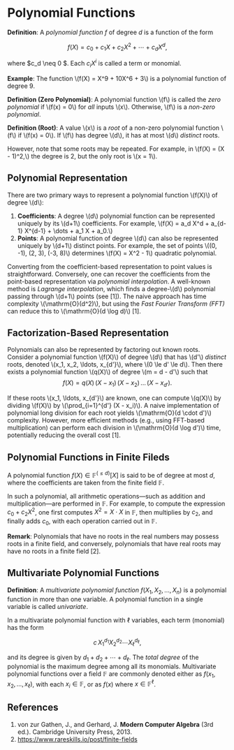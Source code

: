 # Polynomial Functions

**Definition**: A *polynomial function* $f$ of degree $d$ is a function of the form

$$
f(X) = c_0 + c_1 X + c_2 X^2 + \cdots + c_d X^d,
$$

where $c_d \neq 0 $. Each $c_i X^i$ is called a term or monomial.

**Example**: The function \\(f(X) = X^9 + 10X^6 + 3\\) is a polynomial function of degree 9.

**Definition (Zero Polynomial)**: A polynomial function \\(f\\) is called the *zero polynomial* if \\(f(x) = 0\\) for *all* inputs \\(x\\). Otherwise, \\(f\\) is a *non-zero polynomial*.

**Definition (Root)**: A value \\(x\\) is a *root* of a non-zero polynomial function \\(f\\) if \\(f(x) = 0\\). If \\(f\\) has degree \\(d\\), it has at most \\(d\\) *distinct* roots. 

However, note that some roots may be repeated. For example, in \\(f(X) = (X - 1)^2,\\) the degree is 2, but the only root is \\(x = 1\\).

## Polynomial Representation
There are two primary ways to represent a polynomial function \\(f(X)\\) of degree \\(d\\):
1. **Coefficients**: A degree \\(d\\) polynomial function can be represented uniquely by its \\(d+1\\) coefficients. For example, \\(f(X) = a_d X^d + a_{d-1} X^{d-1} + \dots + a_1 X + a_0.\\)
2. **Points**: A polynomial function of degree \\(d\\) can also be represented uniquely by \\(d+1\\) distinct points. For example, the set of points \\((0, -1), (2, 3), (-3, 8)\\) determines \\(f(X) = X^2 - 1\\) quadratic polynomial.

Converting from the coefficient-based representation to point values is straightforward. Conversely, one can recover the coefficients from the point-based representation via *polynomial interpolation*. A well-known method is *Lagrange interpolation*, which finds a degree-\\(d\\) polynomial passing through \\(d+1\\) points (see [1]). The naive approach has time complexity \\(\mathrm{O}(d^2)\\), but using the *Fast Fourier Transform (FFT)* can reduce this to \\(\mathrm{O}(d \log d)\\) [1].

## Factorization-Based Representation
Polynomials can also be represented by factoring out known roots. Consider a polynomial function \\(f(X)\\) of degree \\(d\\) that has \\(d'\\) *distinct* roots, denoted \\(x_1, x_2, \ldots, x_{d'}\\), where \\(0 \le d' \le d\\). Then there exists a polynomial function \\(q(X)\\) of degree \\(m = d - d'\\) such that
$$f(X) = q(X)\,(X - x_1)\,(X - x_2)\,\dots\,(X - x_{d'}).$$

If these roots \\(x_1, \ldots, x_{d'}\\) are known, one can compute \\(q(X)\\) by dividing \\(f(X)\\) by \\(\prod_{i=1}^{d'} (X - x_i)\\). A naive implementation of polynomial long division for each root yields \\(\mathrm{O}(d \cdot d')\\) complexity. However, more efficient methods (e.g., using FFT-based multiplication) can perform each division in \\(\mathrm{O}(d \log d')\\) time, potentially reducing the overall cost [1].  


## Polynomial Functions in Finite Fileds
A polynomial function $f(X) \in \mathbb{F}^{(\leq d)}[X]$ is said to be of degree at most $d$, where the coefficients are taken from the finite field $\mathbb{F}$.

In such a polynomial, all arithmetic operations—such as addition and multiplication—are performed in $\mathbb{F}$. For example, to compute the expression $c_0 + c_2 X^2$, one first computes $X^2 = X \cdot X$ in $\mathbb{F}$, then multiplies by $c_2$, and finally adds $c_0$, with each operation carried out in $\mathbb{F}$.

**Remark**: Polynomials that have no roots in the real numbers may possess roots in a finite field, and conversely, polynomials that have real roots may have no roots in a finite field [2].

## Multivariate Polynomial Functions

**Definition**: A *multivariate polynomial function* $f(X_1, X_2, \ldots, X_n)$ is a polynomial function in more than one variable. A polynomial function in a single variable is called *univariate*.

In a multivariate polynomial function with $\ell$ variables, each term (monomial) has the form

$$
c \, X_1^{d_1} X_2^{d_2} \cdots X_{\ell}^{d_{\ell}},
$$

and its degree is given by $d_1 + d_2 + \cdots + d_{\ell}$. The *total degree* of the polynomial is the maximum degree among all its monomials. Multivariate polynomial functions over a field $\mathbb{F}$ are commonly denoted either as $f(x_1, x_2, \ldots, x_{\ell})$, with each $x_i \in \mathbb{F}$, or as $f(x)$ where $x \in \mathbb{F}^{\ell}$.

## References

1. von zur Gathen, J., and Gerhard, J. **Modern Computer Algebra** (3rd ed.). Cambridge University Press, 2013.
2. https://www.rareskills.io/post/finite-fields